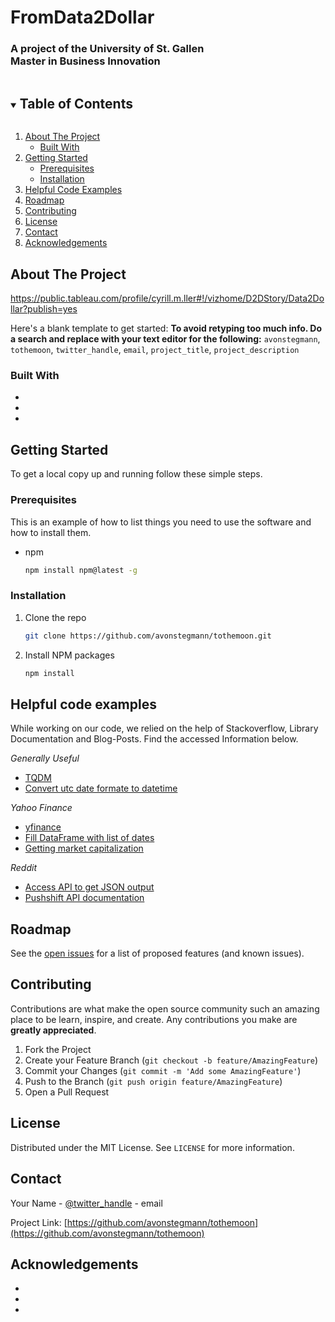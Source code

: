 <!--
*** Thanks for checking out the Best-README-Template. If you have a suggestion
*** that would make this better, please fork the repo and create a pull request
*** or simply open an issue with the tag "enhancement".
*** Thanks again! Now go create something AMAZING! :D
***
***
***
*** To avoid retyping too much info. Do a search and replace for the following:
*** avonstegmann, tothemoon, twitter_handle, email, project_title, project_description
-->

# FromData2Dollar

<H3> 
A project of the University of St. Gallen <br>
Master in Business Innovation
</H3>

<!-- TABLE OF CONTENTS -->
<details open="open">
  <summary><h2 style="display: inline-block">Table of Contents</h2></summary>
  <ol>
    <li>
      <a href="#about-the-project">About The Project</a>
      <ul>
        <li><a href="#built-with">Built With</a></li>
      </ul>
    </li>
    <li>
      <a href="#getting-started">Getting Started</a>
      <ul>
        <li><a href="#prerequisites">Prerequisites</a></li>
        <li><a href="#installation">Installation</a></li>
      </ul>
    </li>
    <li><a href="#Helpful Code Examples">Helpful Code Examples</a></li>
    <li><a href="#roadmap">Roadmap</a></li>
    <li><a href="#contributing">Contributing</a></li>
    <li><a href="#license">License</a></li>
    <li><a href="#contact">Contact</a></li>
    <li><a href="#acknowledgements">Acknowledgements</a></li>
  </ol>
</details>



<!-- ABOUT THE PROJECT -->
## About The Project

https://public.tableau.com/profile/cyrill.m.ller#!/vizhome/D2DStory/Data2Dollar?publish=yes

Here's a blank template to get started:
**To avoid retyping too much info. Do a search and replace with your text editor for the following:**
`avonstegmann`, `tothemoon`, `twitter_handle`, `email`, `project_title`, `project_description`


### Built With

* []()
* []()
* []()



<!-- GETTING STARTED -->
## Getting Started

To get a local copy up and running follow these simple steps.

### Prerequisites

This is an example of how to list things you need to use the software and how to install them.
* npm
  ```sh
  npm install npm@latest -g
  ```

### Installation

1. Clone the repo
   ```sh
   git clone https://github.com/avonstegmann/tothemoon.git
   ```
2. Install NPM packages
   ```sh
   npm install
   ```



<!-- Helpful Code Examples -->
## Helpful code examples

<p>
While working on our code, we relied on the help of Stackoverflow, Library Documentation and Blog-Posts. Find the 
accessed Information below. 
</p>

_Generally Useful_
* [TQDM](https://pypi.org/project/tqdm/)
* [Convert utc date formate to datetime](https://stackoverflow.com/questions/16176996/keep-only-date-part-when-using-pandas-to-datetime) 

_Yahoo Finance_
* [yfinance](https://pypi.org/project/yfinance/)
* [Fill DataFrame with list of dates](https://riptutorial.com/pandas/example/6438/create-a-sample-dataframe-with-datetime)
* [Getting market capitalization](https://stackoverflow.com/questions/64965121/getting-market-cap-data-using-yfinance)

_Reddit_
* [Access API to get JSON output](https://www.jcchouinard.com/how-to-use-reddit-api-with-python/)
* [Pushshift API documentation](https://pushshift.io/api-parameters/)





<!-- ROADMAP -->
## Roadmap

See the [open issues](https://github.com/avonstegmann/tothemoon/issues) for a list of proposed features (and known issues).



<!-- CONTRIBUTING -->
## Contributing

Contributions are what make the open source community such an amazing place to be learn, inspire, and create. Any contributions you make are **greatly appreciated**.

1. Fork the Project
2. Create your Feature Branch (`git checkout -b feature/AmazingFeature`)
3. Commit your Changes (`git commit -m 'Add some AmazingFeature'`)
4. Push to the Branch (`git push origin feature/AmazingFeature`)
5. Open a Pull Request



<!-- LICENSE -->
## License

Distributed under the MIT License. See `LICENSE` for more information.



<!-- CONTACT -->
## Contact

Your Name - [@twitter_handle](https://twitter.com/twitter_handle) - email

Project Link: [https://github.com/avonstegmann/tothemoon](https://github.com/avonstegmann/tothemoon)



<!-- ACKNOWLEDGEMENTS -->
## Acknowledgements

* []()
* []()
* []()
